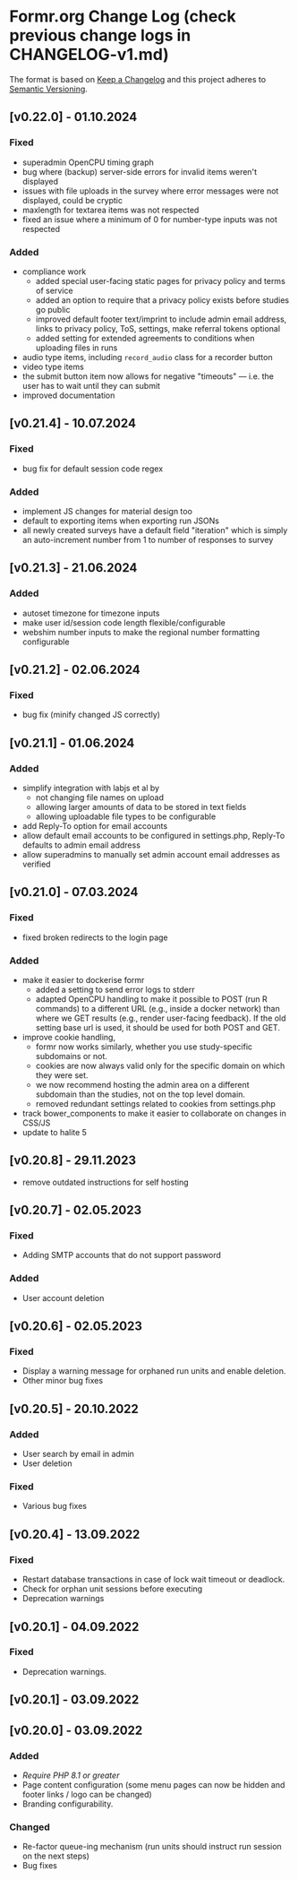 # Formr.org Change Log (check previous change logs in CHANGELOG-v1.md)

The format is based on [Keep a Changelog](http://keepachangelog.com/) and this project adheres to [Semantic Versioning](http://semver.org/).

## [v0.22.0] - 01.10.2024
### Fixed
* superadmin OpenCPU timing graph
* bug where (backup) server-side errors for invalid items weren't displayed
* issues with file uploads in the survey where error messages were not displayed, could be cryptic
* maxlength for textarea items was not respected
* fixed an issue where a minimum of 0 for number-type inputs was not respected

### Added
* compliance work
  * added special user-facing static pages for privacy policy and terms of service
  * added an option to require that a privacy policy exists before studies go public
  * improved default footer text/imprint to include admin email address, links to privacy policy, ToS, settings, make referral tokens optional
  * added setting for extended agreements to conditions when uploading files in runs
* audio type items, including `record_audio` class for a recorder button
* video type items
* the submit button item now allows for negative "timeouts" — i.e. the user has to wait until they can submit 
* improved documentation

## [v0.21.4] - 10.07.2024
### Fixed
* bug fix for default session code regex

### Added
* implement JS changes for material design too
* default to exporting items when exporting run JSONs
* all newly created surveys have a default field "iteration" which is simply an auto-increment number from 1 to number of responses to survey

## [v0.21.3] - 21.06.2024
### Added
* autoset timezone for timezone inputs
* make user id/session code length flexible/configurable
* webshim number inputs to make the regional number formatting configurable

## [v0.21.2] - 02.06.2024
### Fixed
* bug fix (minify changed JS correctly)

## [v0.21.1] - 01.06.2024
### Added
* simplify integration with labjs et al by 
  * not changing file names on upload
  * allowing larger amounts of data to be stored in text fields
  * allowing uploadable file types to be configurable
* add Reply-To option for email accounts
* allow default email accounts to be configured in settings.php, Reply-To defaults to admin email address
* allow superadmins to manually set admin account email addresses as verified


## [v0.21.0] - 07.03.2024
### Fixed
* fixed broken redirects to the login page
### Added
* make it easier to dockerise formr
  * added a setting to send error logs to stderr
  * adapted OpenCPU handling to make it possible to POST (run R commands) to a different URL (e.g., inside a docker network) than where we GET results (e.g., render user-facing feedback). If the old setting base url is used, it should be used for both POST and GET.
* improve cookie handling, 
  * formr now works similarly, whether you use study-specific subdomains or not. 
  * cookies are now always valid only for the specific domain on which they were set. 
  * we now recommend hosting the admin area on a different subdomain than the studies, not on the top level domain.
  * removed redundant settings related to cookies from settings.php
* track bower_components to make it easier to collaborate on changes in CSS/JS
* update to halite 5

## [v0.20.8] - 29.11.2023
* remove outdated instructions for self hosting

## [v0.20.7] - 02.05.2023
### Fixed
* Adding SMTP accounts that do not support password
### Added
* User account deletion

## [v0.20.6] - 02.05.2023
### Fixed
* Display a warning message for orphaned run units and enable deletion.
* Other minor bug fixes

## [v0.20.5] - 20.10.2022
### Added
* User search by email in admin
* User deletion

### Fixed
* Various bug fixes

## [v0.20.4] - 13.09.2022
### Fixed
* Restart database transactions in case of lock wait timeout or deadlock.
* Check for orphan unit sessions before executing
* Deprecation warnings

## [v0.20.1] - 04.09.2022
### Fixed
* Deprecation warnings.

## [v0.20.1] - 03.09.2022
## [v0.20.0] - 03.09.2022
### Added
* *Require PHP 8.1 or greater*
* Page content configuration (some menu pages can now  be hidden and footer links / logo can be changed)
* Branding configurability.

### Changed
* Re-factor queue-ing mechanism (run units should instruct run session on the next steps)
* Bug fixes

